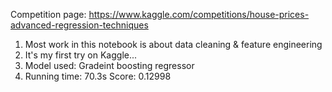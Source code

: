 Competition page: https://www.kaggle.com/competitions/house-prices-advanced-regression-techniques

1. Most work in this notebook is about data cleaning & feature engineering
2. It's my first try on Kaggle...
3. Model used: Gradeint boosting regressor
4. Running time: 70.3s Score: 0.12998